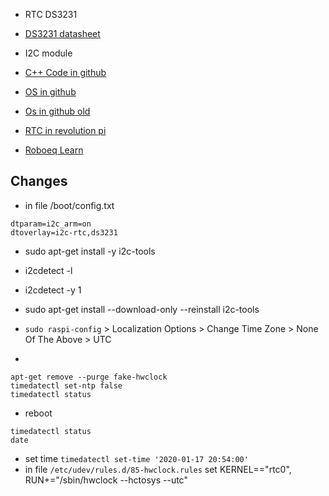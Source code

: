 - RTC DS3231
- [DS3231 datasheet](https://protosupplies.com/product/ds3231-rtc-with-eeprom-module/)
- I2C module
- [C++ Code in github](https://github.com/pasquyonline/RTC-DS3231)
- [OS in github](https://github.com/rgl/rtc-i2c-ds3231-rpi)
- [Os in github old](https://github.com/skiselev/rpi_rtc_ds3231)


- [RTC in revolution pi](https://revolutionpi.com/tutorials/overview-revpi-flat/datum-und-uhrzeit-einstellen-flat/)

- [Roboeq Learn](https://roboeq.ir/blog/%d8%b1%d8%a7%d9%87-%d8%a7%d9%86%d8%af%d8%a7%d8%b2%db%8c-%d9%85%d8%a7%da%98%d9%88%d9%84-%d8%b3%d8%a7%d8%b9%d8%aa-ds3231-%d8%a8%d8%a7-%d8%a2%d8%b1%d8%af%d9%88%db%8c%d9%86%d9%88/)

Changes
---
- in file /boot/config.txt
```
dtparam=i2c_arm=on
dtoverlay=i2c-rtc,ds3231
```
- sudo apt-get install -y i2c-tools
- i2cdetect -l
- i2cdetect -y 1
- sudo apt-get install --download-only --reinstall i2c-tools
- `sudo raspi-config`  > Localization Options > Change Time Zone > None Of The Above > UTC

- 
```
apt-get remove --purge fake-hwclock
timedatectl set-ntp false
timedatectl status
```
- reboot
```
timedatectl status
date
```
- set time `timedatectl set-time '2020-01-17 20:54:00'`
- in file `/etc/udev/rules.d/85-hwclock.rules` set KERNEL=="rtc0", RUN+="/sbin/hwclock --hctosys --utc"

